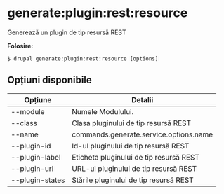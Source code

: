# generate:plugin:rest:resource
Generează un plugin de tip resursă REST

**Folosire:**
```
$ drupal generate:plugin:rest:resource [options]
```

## Opțiuni disponibile
Opțiune | Detalii
-------|-------------
--module | Numele Modulului.
--class | Clasa pluginului de tip resursă REST
--name | commands.generate.service.options.name
--plugin-id | Id-ul pluginului de tip resursă REST
--plugin-label | Eticheta pluginului de tip resursă REST
--plugin-url | URL-ul pluginului de tip resursă REST
--plugin-states | Stările pluginului de tip resursă REST
